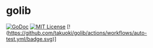 # golib

[![GoDoc](https://godoc.org/github.com/takuoki/golib?status.svg)](https://godoc.org/github.com/takuoki/golib)
[![MIT License](http://img.shields.io/badge/license-MIT-blue.svg?style=flat)](LICENSE)
[!(https://github.com/takuoki/golib/actions/workflows/auto-test.yml/badge.svg)]
